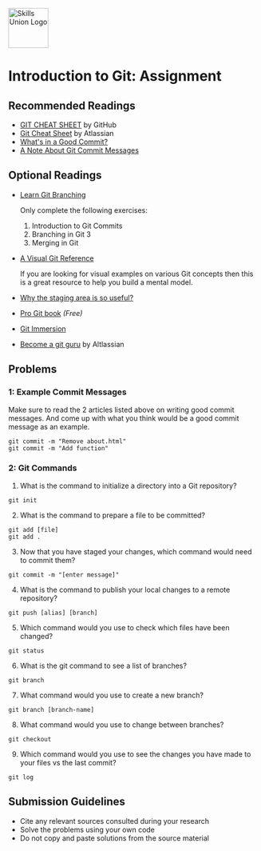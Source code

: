 [<img src="assets/images/su-logo.png" alt="Skills Union Logo" height="80px" />](https://www.skillsunion.com/)

# Introduction to Git: Assignment

## Recommended Readings

- [GIT CHEAT SHEET](https://education.github.com/git-cheat-sheet-education.pdf) by GitHub
- [Git Cheat Sheet](https://www.atlassian.com/dam/jcr:e7e22f25-bba2-4ef1-a197-53f46b6df4a5/SWTM-2088_Atlassian-Git-Cheatsheet.pdf) by Atlassian
- [What's in a Good Commit?](http://dev.solita.fi/2013/07/04/whats-in-a-good-commit.html)
- [A Note About Git Commit Messages](http://tbaggery.com/2008/04/19/a-note-about-git-commit-messages.html)

## Optional Readings

- [Learn Git Branching](https://learngitbranching.js.org/)

  Only complete the following exercises:
  1. Introduction to Git Commits
  2. Branching in Git 3
  3. Merging in Git
- [A Visual Git Reference](http://marklodato.github.io/visual-git-guide/index-en.html)

  If you are looking for visual examples on various Git concepts then this is a great resource to help you build a mental model.
- [Why the staging area is so useful?](https://gitolite.com/uses-of-index.html)
- [Pro Git book](https://git-scm.com/book/en/v2) _(Free)_
- [Git Immersion](https://gitimmersion.com/index.html)
- [Become a git guru](https://www.atlassian.com/git/tutorials) by Altlassian

## Problems

### 1: Example Commit Messages

Make sure to read the 2 articles listed above on writing good commit messages. And come up with what you think would be a good commit message as an example.

```
git commit -m "Remove about.html"
git commit -m "Add function"
```

### 2: Git Commands

1. What is the command to initialize a directory into a Git repository?

```
git init
```

2. What is the command to prepare a file to be committed?

```
git add [file]
git add . 
```

3. Now that you have staged your changes, which command would need to commit them?

```
git commit -m "[enter message]"
```

4. What is the command to publish your local changes to a remote repository?

```
git push [alias] [branch]
```

5. Which command would you use to check which files have been changed?

```
git status
```

6. What is the git command to see a list of branches?

```
git branch 
```

7. What command would you use to create a new branch?

```
git branch [branch-name]
```

8. What command would you use to change between branches?

```
git checkout
```

9. Which command would you use to see the changes you have made to your files vs the last commit?

```
git log
```

## Submission Guidelines

- Cite any relevant sources consulted during your research
- Solve the problems using your own code
- Do not copy and paste solutions from the source material